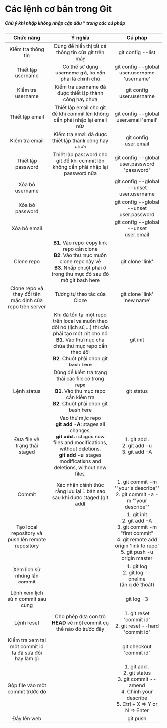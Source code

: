﻿# Các lệnh cơ bản trong Git
##### Chú ý khi nhập không nhập cặp dấu '' trong các cú pháp
|**Chức năng**|**Ý nghĩa**|**Cú pháp**|
|:---:|:---:|:---:|
|Kiểm tra thông tin|Dùng để hiển thị tất cả thông tin của git trên máy|git config --list|
|Thiết lập username|Có thể sử dụng username giả, ko cần phải là chỉnh chủ|git config --global user.username 'username'|
|Kiểm tra username|Kiểm tra username đã được thiết lập thành công hay chưa|git config user.username|
|Thiết lập email|Thiết lập email cho git để khi commit lên không cần phải nhập lại email nữa|git config --global user.email 'email'|
|Kiểm tra email|Kiểm tra email đã được thiết lập thành công hay chưa|git config user.email|
|Thiết lập password|Thiết lập password cho git để khi commit lên không cần phải nhập lại password nữa|git config --global user.password 'password'|
|Xóa bỏ username||git config --global --unset user.username|
|Xóa bỏ password||git config --global --unset user.password|
|Xóa bỏ email||git config --global --unset user.email|
|Clone repo|**B1**. Vào repo, copy link repo cần clone<br>**B2**. Vào thư mục muốn clone repo này về<br>**B3**. Nhấp chuột phải ở trong thư mục đó sau đó mở git bash here|git clone 'link'|
|Clone repo và thay đổi tên mặc định của repo trên server|Tương tự thao tác của Clone|git clone 'link' 'new name'|
||Khi đã tồn tại một repo trên local và muốn theo dõi nó (lịch sử,...) thì cần phải tạo một init cho nó<br>**B1**. Vào thư mục cha chứa thư mục repo cần theo dõi<br>**B2**. Chuột phải chọn git bash here|git init|
|Lệnh status|Dùng để kiểm tra trạng thái các file có trong repo<br>**B1**. Vào thư mục repo cần kiểm tra<br>**B2**. Chuột phải chọn git bash here|git status|
|Đưa file về trạng thái staged|Vào thư mực repo<br>**git add -A**: stages all changes.<br>**git add .**: stages new files and modifications, without deletions.<br>**git add -u**: stages modifications and deletions, without new files.|1. git add .<br>2. git add -u<br>3. git add -A|
|Commit|Xác nhận chính thức rằng lưu lại 1 bản sao sau khi được staged (git add)|1. git commit -m '"your's describe"'<br>2. git commit -a -m '"your describe"'|
|Tạo local repository và push lên remote repository||1. git init<br>2. git add -A<br>3. git commit -m "first commit"<br>4. git remote add origin 'link to repo'<br>5. git push -u origin master|
|Xem lịch sử những lần commit||1. git log<br>2. git log --oneline<br>(ấn q để thoát)|
|Lệnh xem lịch sử n commit sau cùng||git log -3|
|Lệnh reset|Cho phép đưa con trỏ **HEAD** về một commit cụ thể nào đó trước đây|1. git reset 'commit id'<br>2. git reset --hard 'commit id'|
|Kiểm tra xem tại một commit id ta đã sửa đổi hay làm gì||git checkout 'commit id'|
|Gộp file vào một commit trước đó||1. git add .<br>2. git status<br>3. git commit --amend<br>4. Chỉnh your describe<br>5. Ctrl + X => Y or N => Enter|
|Đẩy lên web||git push|














